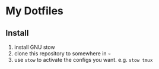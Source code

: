 # My Dotfiles

## Install
1. install GNU stow
2. clone this repository to somewhere in `~`
3. use `stow` to activate the configs you want. e.g. `stow tmux`



